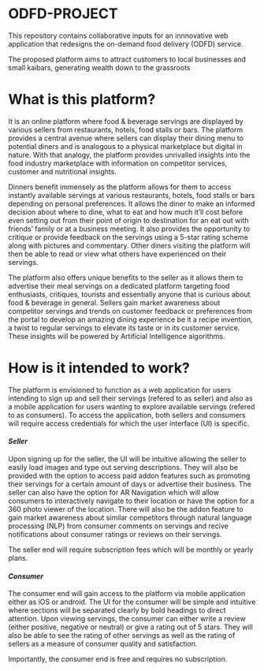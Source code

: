 # ODFD-PROJECT
This repository contains collaborative inputs for an innnovative web application that redesigns the on-demand food delivery (ODFD) service.

The proposed platform aims to attract customers to local businesses and small kaibars, generating wealth
down to the grassroots

# What is this platform?
It is an online platform where food & beverage servings are displayed by various sellers from restaurants, hotels, food stalls or bars. The platform provides a central avenue where sellers can display their dining menu to potential diners and is analogous to a physical marketplace but digital in nature. With that analogy, the platform provides unrivalled insights into the food industry marketplace with information on competitor services, customer and nutritional insights.

Dinners benefit immensely as the platform allows for them to access instantly available servings at various restaurants, hotels, food stalls or bars depending on personal preferences. It allows the diner to make an informed decision about where to dine, what to eat and how much it’ll cost before even setting out from their point of origin to destination for an eat out with friends’ family or at a business meeting. It also provides the opportunity to critique or provide feedback on the servings using a 5-star rating scheme along with pictures and commentary. Other diners visiting the platform will then be able to read or view what others have experienced on their servings.

The platform also offers unique benefits to the seller as it allows them to advertise their meal servings on a dedicated platform targeting food enthusiasts, critiques, tourists and essentially anyone that is curious about food & beverage in general. Sellers gain market awareness about competitor servings and trends on customer feedback or preferences from the portal to develop an amazing dining experience be it a recipe invention, a twist to regular servings to elevate its taste or in its customer service. These insights will be powered by Artificial Intelligence algorithms.

# How is it intended to work?

The platform is envisioned to function as a web application for users intending to sign up and sell their servings (refered to as seller) and also as a mobile application for users wanting to explore available servings (refered to as consumers). To access the application, both sellers and consumers will require access credentials for which the user interface (UI) is specific.

#### *Seller*
Upon signing up for the seller, the UI will be intuitive allowing the seller to easily load images and type out serving descriptions. They will also be provided with the option to access paid addon features such as promoting their servings for a certain amount of days or advertise their business. The seller can also have the option for AR Navigation which will allow consumers to interactively navigate to their location or have the option for a 360 photo viewer of the location. There will also be the addon feature to gain market awareness about similar competitors through natural language processing (NLP) from consumer comments on servings and recive notifications about consumer ratings or reviews on their servings.

The seller end will require subscription fees which will be monthly or yearly plans.

#### *Consumer*
The consumer end will gain access to the platform via mobile application either as iOS or android. The UI for the consumer will be simple and intuitive where  sections will be separated clearly by bold headings to direct attention. Upon viewing servings, the consumer can either write a review (either positive, negative or neutral) or give a rating out of 5 stars. They will also be able to see the rating of other servings as well as the rating of sellers as a measure of consumer quality and satisfaction.

Importantly, the consumer end is free and requires no subscription.
